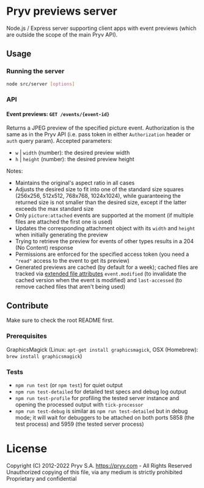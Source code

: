 # Pryv previews server

Node.js / Express server supporting client apps with event previews (which are outside the scope of the main Pryv API).


## Usage

### Running the server

```bash
node src/server [options]
```

### API

#### Event previews: `GET /events/{event-id}`

Returns a JPEG preview of the specified picture event. Authorization is the same as in the Pryv API (i.e. pass token in either `Authorization` header or `auth` query param). Accepted parameters:

- `w` | `width` (number): the desired preview width
- `h` | `height` (number): the desired preview height

Notes:

- Maintains the original's aspect ratio in all cases
- Adjusts the desired size to fit into one of the standard size squares (256x256, 512x512, 768x768, 1024x1024), while guaranteeing the returned size is not smaller than the desired size, except if the latter exceeds the max standard size
- Only `picture:attached` events are supported at the moment (if multiple files are attached the first one is used)
- Updates the corresponding attachment object with its `width` and `height` when initially generating the preview
- Trying to retrieve the preview for events of other types results in a 204 (No Content) response
- Permissions are enforced for the specified access token (you need a `"read"` access to the event to get its preview)
- Generated previews are cached (by default for a week); cached files are tracked via [extended file attributes](http://en.wikipedia.org/wiki/Extended_file_attributes) `event.modified` (to invalidate the cached version when the event is modified) and `last-accessed` (to remove cached files that aren't being used)


## Contribute

Make sure to check the root README first.


### Prerequisites

GraphicsMagick (Linux: `apt-get install graphicsmagick`, OSX (Homebrew): `brew install graphicsmagick`)


### Tests

- `npm run test` (or `npm test`) for quiet output
- `npm run test-detailed` for detailed test specs and debug log output
- `npm run test-profile` for profiling the tested server instance and opening the processed output with `tick-processor`
- `npm run test-debug` is similar as `npm run test-detailed` but in debug mode; it will wait for debuggers to be attached on both ports 5858 (the test process) and 5959 (the tested server process)




# License
Copyright (C) 2012-2022 Pryv S.A. https://pryv.com - All Rights Reserved
Unauthorized copying of this file, via any medium is strictly prohibited
Proprietary and confidential